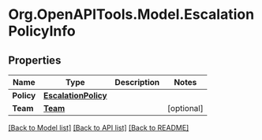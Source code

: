 # Org.OpenAPITools.Model.EscalationPolicyInfo
## Properties

Name | Type | Description | Notes
------------ | ------------- | ------------- | -------------
**Policy** | [**EscalationPolicy**](EscalationPolicy.md) |  | 
**Team** | [**Team**](Team.md) |  | [optional] 

[[Back to Model list]](../README.md#documentation-for-models) [[Back to API list]](../README.md#documentation-for-api-endpoints) [[Back to README]](../README.md)

